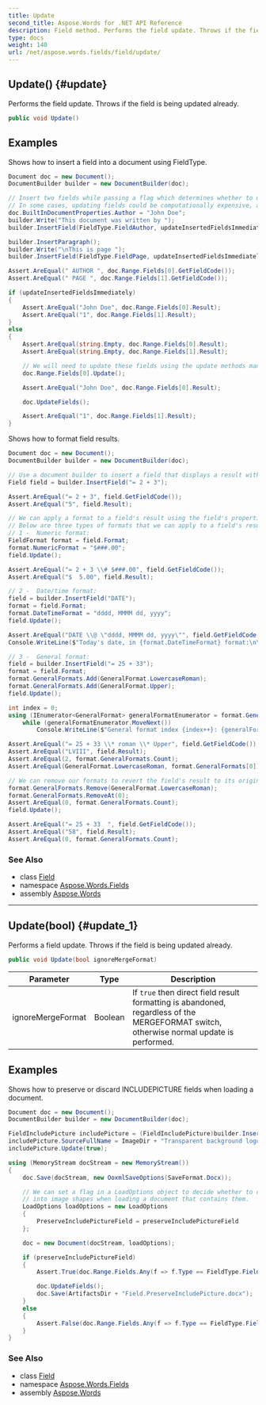 ```yaml
---
title: Update
second_title: Aspose.Words for .NET API Reference
description: Field method. Performs the field update. Throws if the field is being updated already in C#.
type: docs
weight: 140
url: /net/aspose.words.fields/field/update/
---
```

## Update() {#update}

Performs the field update. Throws if the field is being updated already.

```csharp
public void Update()
```

## Examples

Shows how to insert a field into a document using FieldType.

```csharp
Document doc = new Document();
DocumentBuilder builder = new DocumentBuilder(doc);

// Insert two fields while passing a flag which determines whether to update them as the builder inserts them.
// In some cases, updating fields could be computationally expensive, and it may be a good idea to defer the update.
doc.BuiltInDocumentProperties.Author = "John Doe";
builder.Write("This document was written by ");
builder.InsertField(FieldType.FieldAuthor, updateInsertedFieldsImmediately);

builder.InsertParagraph();
builder.Write("\nThis is page ");
builder.InsertField(FieldType.FieldPage, updateInsertedFieldsImmediately);

Assert.AreEqual(" AUTHOR ", doc.Range.Fields[0].GetFieldCode());
Assert.AreEqual(" PAGE ", doc.Range.Fields[1].GetFieldCode());

if (updateInsertedFieldsImmediately)
{
    Assert.AreEqual("John Doe", doc.Range.Fields[0].Result);
    Assert.AreEqual("1", doc.Range.Fields[1].Result);
}
else
{
    Assert.AreEqual(string.Empty, doc.Range.Fields[0].Result);
    Assert.AreEqual(string.Empty, doc.Range.Fields[1].Result);

    // We will need to update these fields using the update methods manually.
    doc.Range.Fields[0].Update();

    Assert.AreEqual("John Doe", doc.Range.Fields[0].Result);

    doc.UpdateFields();

    Assert.AreEqual("1", doc.Range.Fields[1].Result);
}
```

Shows how to format field results.

```csharp
Document doc = new Document();
DocumentBuilder builder = new DocumentBuilder(doc);

// Use a document builder to insert a field that displays a result with no format applied.
Field field = builder.InsertField("= 2 + 3");

Assert.AreEqual("= 2 + 3", field.GetFieldCode());
Assert.AreEqual("5", field.Result);

// We can apply a format to a field's result using the field's properties.
// Below are three types of formats that we can apply to a field's result.
// 1 -  Numeric format:
FieldFormat format = field.Format;
format.NumericFormat = "$###.00";
field.Update();

Assert.AreEqual("= 2 + 3 \\# $###.00", field.GetFieldCode());
Assert.AreEqual("$  5.00", field.Result);

// 2 -  Date/time format:
field = builder.InsertField("DATE");
format = field.Format;
format.DateTimeFormat = "dddd, MMMM dd, yyyy";
field.Update();

Assert.AreEqual("DATE \\@ \"dddd, MMMM dd, yyyy\"", field.GetFieldCode());
Console.WriteLine($"Today's date, in {format.DateTimeFormat} format:\n\t{field.Result}");

// 3 -  General format:
field = builder.InsertField("= 25 + 33");
format = field.Format;
format.GeneralFormats.Add(GeneralFormat.LowercaseRoman);
format.GeneralFormats.Add(GeneralFormat.Upper);
field.Update();

int index = 0;
using (IEnumerator<GeneralFormat> generalFormatEnumerator = format.GeneralFormats.GetEnumerator())
    while (generalFormatEnumerator.MoveNext())
        Console.WriteLine($"General format index {index++}: {generalFormatEnumerator.Current}");

Assert.AreEqual("= 25 + 33 \\* roman \\* Upper", field.GetFieldCode());
Assert.AreEqual("LVIII", field.Result);
Assert.AreEqual(2, format.GeneralFormats.Count);
Assert.AreEqual(GeneralFormat.LowercaseRoman, format.GeneralFormats[0]);

// We can remove our formats to revert the field's result to its original form.
format.GeneralFormats.Remove(GeneralFormat.LowercaseRoman);
format.GeneralFormats.RemoveAt(0);
Assert.AreEqual(0, format.GeneralFormats.Count);
field.Update();

Assert.AreEqual("= 25 + 33  ", field.GetFieldCode());
Assert.AreEqual("58", field.Result);
Assert.AreEqual(0, format.GeneralFormats.Count);
```

### See Also

* class [Field](../)
* namespace [Aspose.Words.Fields](../../field/)
* assembly [Aspose.Words](../../../)

---

## Update(bool) {#update_1}

Performs a field update. Throws if the field is being updated already.

```csharp
public void Update(bool ignoreMergeFormat)
```

| Parameter | Type | Description |
| --- | --- | --- |
| ignoreMergeFormat | Boolean | If `true` then direct field result formatting is abandoned, regardless of the MERGEFORMAT switch, otherwise normal update is performed. |

## Examples

Shows how to preserve or discard INCLUDEPICTURE fields when loading a document.

```csharp
Document doc = new Document();
DocumentBuilder builder = new DocumentBuilder(doc);

FieldIncludePicture includePicture = (FieldIncludePicture)builder.InsertField(FieldType.FieldIncludePicture, true);
includePicture.SourceFullName = ImageDir + "Transparent background logo.png";
includePicture.Update(true);

using (MemoryStream docStream = new MemoryStream())
{
    doc.Save(docStream, new OoxmlSaveOptions(SaveFormat.Docx));

    // We can set a flag in a LoadOptions object to decide whether to convert all INCLUDEPICTURE fields
    // into image shapes when loading a document that contains them.
    LoadOptions loadOptions = new LoadOptions
    {
        PreserveIncludePictureField = preserveIncludePictureField
    };

    doc = new Document(docStream, loadOptions);

    if (preserveIncludePictureField)
    {
        Assert.True(doc.Range.Fields.Any(f => f.Type == FieldType.FieldIncludePicture));

        doc.UpdateFields();
        doc.Save(ArtifactsDir + "Field.PreserveIncludePicture.docx");
    }
    else
    {
        Assert.False(doc.Range.Fields.Any(f => f.Type == FieldType.FieldIncludePicture));
    }
}
```

### See Also

* class [Field](../)
* namespace [Aspose.Words.Fields](../../field/)
* assembly [Aspose.Words](../../../)
